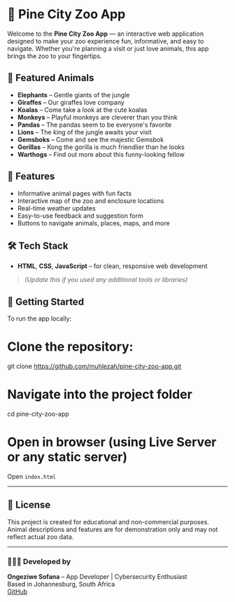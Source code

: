 # 🐾 Pine City Zoo App

Welcome to the **Pine City Zoo App** — an interactive web application designed to make your zoo experience fun, informative, and easy to navigate. Whether you're planning a visit or just love animals, this app brings the zoo to your fingertips.

## 🦒 Featured Animals

- **Elephants** – Gentle giants of the jungle  
- **Giraffes** – Our giraffes love company  
- **Koalas** – Come take a look at the cute koalas  
- **Monkeys** – Playful monkeys are cleverer than you think  
- **Pandas** – The pandas seem to be everyone's favorite  
- **Lions** – The king of the jungle awaits your visit  
- **Gemsboks** – Come and see the majestic Gemsbok  
- **Gorillas** – Kong the gorilla is much friendlier than he looks  
- **Warthogs** – Find out more about this funny-looking fellow  

## 📱 Features

- Informative animal pages with fun facts  
- Interactive map of the zoo and enclosure locations  
- Real-time weather updates  
- Easy-to-use feedback and suggestion form  
- Buttons to navigate animals, places, maps, and more  

## 🛠️ Tech Stack

- **HTML**, **CSS**, **JavaScript** – for clean, responsive web development  
> *(Update this if you used any additional tools or libraries)*

## 🚀 Getting Started

To run the app locally:

# Clone the repository:
   git clone https://github.com/muhlezah/pine-city-zoo-app.git

# Navigate into the project folder
   cd pine-city-zoo-app

# Open in browser (using Live Server or any static server)
   Open `index.html`

---

## 📄 License

This project is created for educational and non-commercial purposes.  
Animal descriptions and features are for demonstration only and may not reflect actual zoo data.

---

### 👩🏽‍💻 Developed by

**Ongeziwe Sofana** – App Developer | Cybersecurity Enthusiast  
Based in Johannesburg, South Africa  
[GitHub](https://github.com/muhlezah)
